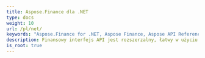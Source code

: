 ```yaml
---
title: Aspose.Finance dla .NET
type: docs
weight: 10
url: /pl/net/
keywords: "Aspose.Finance for .NET, Aspose Finance, Aspose API Reference."
description: Finansowy interfejs API jest rozszerzalny, łatwy w użyciu i kompaktowy oraz zapewnia wszystkie typowe funkcje, dzięki czemu programiści piszą mniej kodu do wykonywania typowych operacji.
is_root: true
---
```


